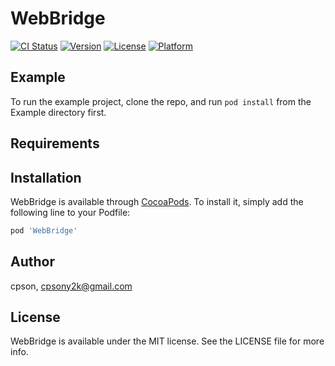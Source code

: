 # WebBridge

[![CI Status](https://img.shields.io/travis/cpson/WebBridge.svg?style=flat)](https://travis-ci.org/cpson/WebBridge)
[![Version](https://img.shields.io/cocoapods/v/WebBridge.svg?style=flat)](https://cocoapods.org/pods/WebBridge)
[![License](https://img.shields.io/cocoapods/l/WebBridge.svg?style=flat)](https://cocoapods.org/pods/WebBridge)
[![Platform](https://img.shields.io/cocoapods/p/WebBridge.svg?style=flat)](https://cocoapods.org/pods/WebBridge)

## Example

To run the example project, clone the repo, and run `pod install` from the Example directory first.

## Requirements

## Installation

WebBridge is available through [CocoaPods](https://cocoapods.org). To install
it, simply add the following line to your Podfile:

```ruby
pod 'WebBridge'
```

## Author

cpson, cpsony2k@gmail.com

## License

WebBridge is available under the MIT license. See the LICENSE file for more info.
